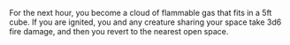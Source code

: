 For the next hour, you become a cloud of flammable gas that fits in a 5ft cube. If you are ignited, you and any creature sharing your space take 3d6 fire damage, and then you revert to the nearest open space.